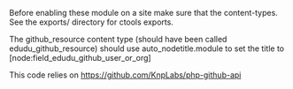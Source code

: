 Before enabling these module on a site make sure that the
content-types. See the exports/ directory for ctools exports.

The github_resource content type (should have been called
edudu_github_resource) should use auto_nodetitle.module to set the
title to [node:field_edudu_github_user_or_org]

This code relies on https://github.com/KnpLabs/php-github-api

